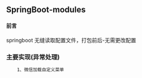 ## SpringBoot-modules

#### 前言
springboot 无缝读取配置文件，打包前后-无需更改配置

### 主要实现(异常处理)
```xml
    1、微信加载自定义菜单
```

